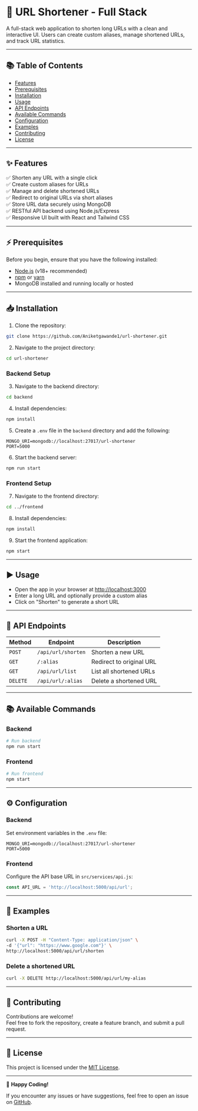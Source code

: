 # 🚀 URL Shortener - Full Stack

A full-stack web application to shorten long URLs with a clean and interactive UI. Users can create custom aliases, manage shortened URLs, and track URL statistics.

---

## 📚 Table of Contents

- [Features](#features)
- [Prerequisites](#prerequisites)
- [Installation](#installation)
- [Usage](#usage)
- [API Endpoints](#api-endpoints)
- [Available Commands](#available-commands)
- [Configuration](#configuration)
- [Examples](#examples)
- [Contributing](#contributing)
- [License](#license)

---

## ✨ Features

✅ Shorten any URL with a single click  
✅ Create custom aliases for URLs  
✅ Manage and delete shortened URLs  
✅ Redirect to original URLs via short aliases  
✅ Store URL data securely using MongoDB  
✅ RESTful API backend using Node.js/Express  
✅ Responsive UI built with React and Tailwind CSS  

---

## ⚡ Prerequisites

Before you begin, ensure that you have the following installed:

- [Node.js](https://nodejs.org/en/) (v18+ recommended)  
- [npm](https://www.npmjs.com/) or [yarn](https://yarnpkg.com/)  
- MongoDB installed and running locally or hosted

---

## 📥 Installation

1. Clone the repository:
```bash
git clone https://github.com/Aniketgawande1/url-shortener.git
```

2. Navigate to the project directory:
```bash
cd url-shortener
```

### Backend Setup

3. Navigate to the backend directory:
```bash
cd backend
```
4. Install dependencies:
```bash
npm install
```
5. Create a `.env` file in the `backend` directory and add the following:
```
MONGO_URI=mongodb://localhost:27017/url-shortener
PORT=5000
```
6. Start the backend server:
```bash
npm run start
```

### Frontend Setup

7. Navigate to the frontend directory:
```bash
cd ../frontend
```
8. Install dependencies:
```bash
npm install
```
9. Start the frontend application:
```bash
npm start
```

---

## ▶️ Usage

- Open the app in your browser at [http://localhost:3000](http://localhost:3000)
- Enter a long URL and optionally provide a custom alias
- Click on "Shorten" to generate a short URL

---

## 📡 API Endpoints

| Method   | Endpoint          | Description                   |
| -------- | ----------------- | ----------------------------- |
| `POST`   | `/api/url/shorten` | Shorten a new URL             |
| `GET`    | `/:alias`          | Redirect to original URL      |
| `GET`    | `/api/url/list`    | List all shortened URLs       |
| `DELETE` | `/api/url/:alias`  | Delete a shortened URL        |

---

## 📚 Available Commands

### Backend
```bash
# Run backend
npm run start
```

### Frontend
```bash
# Run frontend
npm start
```

---

## ⚙️ Configuration

### Backend
Set environment variables in the `.env` file:
```
MONGO_URI=mongodb://localhost:27017/url-shortener
PORT=5000
```

### Frontend
Configure the API base URL in `src/services/api.js`:
```javascript
const API_URL = 'http://localhost:5000/api/url';
```

---

## 🧩 Examples

### Shorten a URL
```bash
curl -X POST -H "Content-Type: application/json" \
-d '{"url": "https://www.google.com"}' \
http://localhost:5000/api/url/shorten
```

### Delete a shortened URL
```bash
curl -X DELETE http://localhost:5000/api/url/my-alias
```

---

## 🤝 Contributing

Contributions are welcome!  
Feel free to fork the repository, create a feature branch, and submit a pull request.

---

## 📄 License

This project is licensed under the [MIT License](LICENSE).

---

🎉 **Happy Coding!**

If you encounter any issues or have suggestions, feel free to open an issue on [GitHub](https://github.com/Aniketgawande1/url-shortener/issues).

